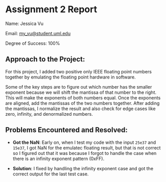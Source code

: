 # Assignment 2 Report
Name: Jessica Vu

Email: my_vu@student.uml.edu

Degree of Success: 100%

## Approach to the Project:
For this project, I added two positive only IEEE floating point numbers together by emulating the floating point hardware in software. 

Some of the key steps are to figure out which number has the smaller exponent because we will shift the mantissa of that number to the right. This will make the exponents of both numbers equal. Once the exponents are aligned, add the mantissas of the two numbers together. After adding the mantissas, I normalize the result and also check for edge cases like zero, infinity, and denormalized numbers. 

## Problems Encountered and Resolved:

- **Got the NaN**: Early on, when I test my code with the input ```25e37``` and ```15e37```, I got NaN for the emulatec floating result, but that is not correct so I figured out that it was because I forgot to handle the case when there is an infinity exponent pattern (0xFF).

- **Solution**: I fixed by handling the infinity exponent case and got the correct output for the last test case.